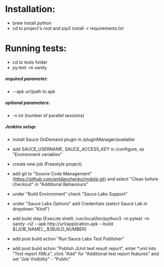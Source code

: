 # Installation:

- brew install python
- cd to project's root and pip3 install -r requirements.txt

# Running tests:

- cd to tests folder
- py.test -m sanity

##### required parameter:
- --apk url/path to apk

##### optional parameters:

- -n int (number of parallel sessions)

##### Jenkins setup:

- install Sauce OnDemand plugin in /pluginManager/available
- add SAUCE_USERNAME, SAUCE_ACCESS_KEY in /configure, as "Environment variables"

- create new job (Freestyle project)
- add git to "Source Code Management" (https://github.com/antdanchenko/mobile.git) and select "Clean before checkout" in "Additional Behaviours"
- under "Build Environment" check "Sauce Labs Support"
- under "Sauce Labs Options" add Credentials (select Sauce Lab in dropdown "Kind")

- add build step (Execute shell): /usr/local/bin/python3 -m pytest -m sanity -n2 --apk http://url/application.apk --build ${JOB_NAME}__${BUILD_NUMBER}
- add post build action "Run Sauce Labs Test Publisher"
- add post build action "Publish JUnit test result report", enter *.xml into "Test report XMLs", click "Add" for "Additional test report features" and set "Job Visibility" - "Public"
